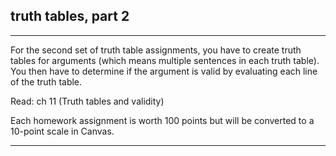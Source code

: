 ## truth tables, part 2

---

For the second set of truth table assignments, you have to create truth tables for arguments (which means multiple sentences in each truth table). You then have to determine if the argument is valid by evaluating each line of the truth table.

Read: ch 11 (Truth tables and validity)

Each homework assignment is worth 100 points but will be converted to a 10-point scale in Canvas.

---